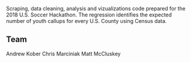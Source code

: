 
Scraping, data cleaning, analysis and vizualizations code prepared for the 2018 U.S. Soccer Hackathon. The regression identifies the expected number of youth callups for every U.S. County using Census data. 

Team
---
Andrew Kober
Chris Marciniak
Matt McCluskey
